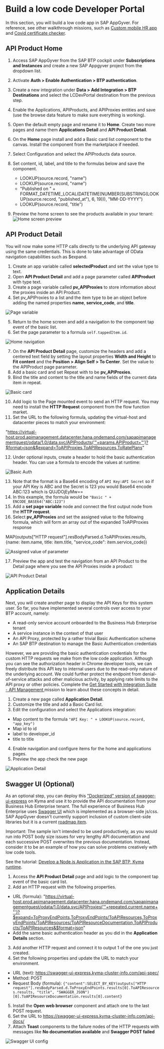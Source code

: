 # Build a low code Developer Portal
In this section, you will build a low code app in SAP AppGyver. For reference, see other walkthrough missions, such as [Custom mobile HR app](https://github.com/SAP-samples/successfactors-extension-calculate-employee-seniority/tree/mission-sfsf-mobile-appgyver/04-CreateSAPAppGyverProject) and [Covid certificate checker](https://github.com/SAP-samples/cap-appgyver-covid-certcheck/tree/main/tutorials/4_AppGyverApp).

## API Product Home
1. Access SAP AppGyver from the SAP BTP cockpit under **Subscriptions and Instances** and create a new SAP Appgyver project from the dropdown list.
2. Activate **Auth > Enable Authentication > BTP authentication**.
3. Create a new integration under **Data > Add Integration > BTP Destinations** and select the LCDevPortal destination from the previous step.
4. Enable the Applications, APIProducts, and APIProxies entities and save (use the browse data feature to make sure everything is working).
5. Open the default empty page and rename it to **Home**. Create two more pages and name them **Applications Detail** and **API Product Detail**.
6. On the **Home** page install and add a Basic card list component to the canvas. Install the component from the marketplace if needed.
7. Select Configuration and select the APIProducts data source. 
8. Set content, id, label, and title to the formulas below and save the component.
   * LOOKUP(source.record, "name")
   * LOOKUP(source.record, "name")
   * "Published on " + FORMAT_DATETIME_LOCAL(DATETIME(NUMBER(SUBSTRING(LOOKUP(source.record, "published_at"), 6, 19))), "MM-DD-YYYY")
   * LOOKUP(source.record, "title")
  
9. Preview the home screen to see the products available in your tenant:
  ![Home screen preview](img/PreviewHomeScreen.png)

## API Product Detail
You will now make some HTTP calls directly to the underlying API gateway using the same credentials. This is done to take advantage of OData navigation capabilities such as $expand.

1. Create an app variable called **selectedProduct** and set the value type to text.
2. Open **API Product Detail** and add a page parameter called **APIProduct** with type text.
3. Create a page variable called **pv_APIProxies** to store information about the proxies inside an API Product. 
4. Set pv_APIProxies to a list and the item type to be an object before adding the named properties **name**, **service_code**, and **title**.

  ![Page variable](img/PageVariable.png)

5. Return to the home screen and add a navigation to the component tap event of the basic list. 
6. Set the page parameter to a formula ```self.tappedItem.id```.

  ![Home navigation](img/HomeNav.png)

7. On the **API Product Detail** page, customize the headers and add a centered text field by setting the layout properties **Width and Height** to **Fit content** and the **Position > Align Self > To Center**. Set the value to the APIProduct page parameter.
8. Add a basic card and set Repeat with to be **pv_APIProxies**.
9. Bind the title and content to the title and name fields of the current data item in repeat.

  ![Basic card](img/DetailCard.png)

10. Add logic to the Page mounted event to send an HTTP request. You may need to install the **HTTP Request** component from the flow function market.
11. Set the URL to the following formula, updating the virtual-host and datacenter pieces to match your environment:

"https://virtual-host.prod.apimanagement.datacenter.hana.ondemand.com/sapapimanagementguest/odata/1.0/data.svc/APIProducts('"+params.APIProduct+"')?$format=json&$expand=ToAPIProxies,ToAPIResources,ToRatePlans"

12. Under optional inputs, create a header to hold the basic authentication header. You can use a formula to encode the values at runtime:

  ![Basic Auth](img/basicauth.png)

13. Note that the format is a Base64 encoding of  ```API Key:API Secret``` so if your API Key is ABC and the Secret is 123 you would Base64 encode ABC:123 which is QUJDOjEyMw==
14. In this example, the formula would be ```"Basic " + ENCODE_BASE64("ABC:123")```
15. Add a **set page variable** node and connect the first output node from the **HTTP request**. 
16. Select **pv_APIProxies** and set the assigned value to the following formula, which will form an array out of the expanded ToAPIProxies response

  MAP(outputs["HTTP request"].resBodyParsed.d.ToAPIProxies.results, {name: item.name, title: item.title, "service_code": item.service_code})

  ![Assigned value of parameter](img/SetPageVar.png)

17. Preview the app and test the navigation from an API Product to the Detail page where you see the API Proxies inside a product:

  ![API Product Detail](img/APIProductDetail%20view.png)

## Application Details
Next, you will create another page to display the API Keys for this system user. So far, you have implemented several controls over access to your BTP account, namely:
* A read-only service account onboarded to the Business Hub Enterprise tenant
* A service instance in the context of that user
* An API Proxy, protected by a rather trivial Basic Authentication scheme
* An SAP BTP destination to manage the Basic Authentication credentials
  
However, we are providing the basic authentication credentials for the custom HTTP requests we make from the low code application. Although you can see the authorization header in Chrome developer tools, we can freely distribute this API key to internal users due to the read-only nature of the underlying account. We could further protect the endpoint from denial-of-service attacks and other malicious activity, by applying rate limits to the API proxy or other policies. Complete the [Get Started with Integration Suite - API Management
](https://discovery-center.cloud.sap/missiondetail/3062/3072/) mission to learn about these concepts in detail.

1. Create a new page called **Application Detail**.
2. Customize the title and add a Basic Card list.
3. Edit the configuration and select the Applications integration:
  * Map content to the formula ```"API Key: " + LOOKUP(source.record, "app_key")```
  * Map id to id
  * label to developer_id
  * title to title
4. Enable navigation and configure items for the home and applications pages. 
5. Preview the app check the new page

  ![Application Detail](img/ApplicationDetail.png)

## Swagger UI (Optional)
As an optional step, you can deploy this ["Dockerized" version of swagger-ui-express](https://github.com/SAP-samples/btp-create-api-integrations/tree/low-code-dev-portal/swagger-ui-sample) on Kyma and use it to provide the API documentation from your Business Hub Enterprise tenant. The full experience of Business Hub Enterprise uses [Swagger UI](https://swagger.io/tools/swagger-ui/) which is implemented as a browser-side js/css. SAP AppGyver doesn't currently support inclusion of custom client-side libraries but it is a current [roadmap item](https://discovery-center.cloud.sap/serviceCatalog/sap-appgyver?service_plan=standard&region=europe(frankfurt)&commercialModel=cloud&tab=roadmap). 

Important: The sample isn't intended to be used productively, as you would run into POST body size issues for very lengthy API documentation and each successive POST overwrites the previous documentation. Instead, consider it to be an example of how you can solve problems creatively with low code tools.

See the tutorial: [Develop a Node.js Application in the SAP BTP, Kyma runtime](https://developers.sap.com/mission.cp-kyma-node-js.html). 

1. Access the **API Product Detail** page and add logic to the component tap event of the basic card list.
2. Add an HTTP request with the following properties.
  * URL (formula): "https://virtual-host.prod.apimanagement.datacenter.hana.ondemand.com/sapapimanagementguest/odata/1.0/data.svc/APIProxies('"+repeated.current.name+"')?$expand=ToProxyEndPoints,ToProxyEndPoints/ToAPIResources,ToProxyEndPoints/ToAPIResources/ToAPIResourceDocumentation,ToAPIProducts/ToAPIResources&$format=json"
  * Add the same basic authentication header as you did in the **Application Details** section.
3. Add another HTTP request and connect it to output 1 of the one you just created. 
4. Set the following properties and update the URL to match your environment.
  * URL (text): https://swagger-ui-express.kyma-cluster-info.com/api-spec/
  * Method: POST
  * Request Body (formula): ```{"content":SELECT_BY_KEY(outputs["HTTP request"].resBodyParsed.d.ToProxyEndPoints.results[0].ToAPIResources.results, "title", "SWAGGER_JSON")[0].ToAPIResourceDocumentation.results[0].content}```
5. Install the **Open web browser** component and attach one to the last POST request. 
6. Set the URL to https://swagger-ui-express.kyma-cluster-info.com/api-docs/
7. Attach **Toast** components to the failure nodes of the HTTP requests with messages like **No documentation available** and **Swagger POST failed**

  ![Swagger UI config](img/swaggeruisteps.png)
